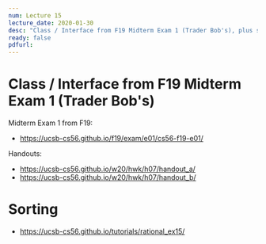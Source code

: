 ```yaml
---
num: Lecture 15
lecture_date: 2020-01-30
desc: "Class / Interface from F19 Midterm Exam 1 (Trader Bob's), plus start sorting if time"
ready: false
pdfurl:
---
```


# Class / Interface from F19 Midterm Exam 1 (Trader Bob's)

Midterm Exam 1 from F19: 

* <https://ucsb-cs56.github.io/f19/exam/e01/cs56-f19-e01/>

Handouts:

* <https://ucsb-cs56.github.io/w20/hwk/h07/handout_a/>
* <https://ucsb-cs56.github.io/w20/hwk/h07/handout_b/>

# Sorting

* <https://ucsb-cs56.github.io/tutorials/rational_ex15/>

